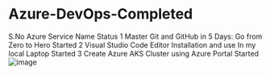 # Azure-DevOps-Completed
S.No	Azure Service Name	Status
1	Master Git and GitHub in 5 Days: Go from Zero to Hero	Started
2	Visual Studio Code Editor Installation and use In my local Laptop	Started
3	Create Azure AKS Cluster using Azure Portal	Started
![image](https://github.com/user-attachments/assets/1ac2fcdf-b241-454c-98fa-49689acbf7f5)
